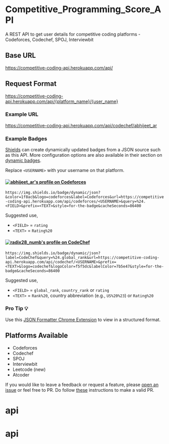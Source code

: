 # Competitive_Programming_Score_API
A REST API to get user details for competitive coding platforms - Codeforces, Codechef, SPOJ, Interviewbit

## Base URL
https://competitive-coding-api.herokuapp.com/api/

## Request Format
https://competitive-coding-api.herokuapp.com/api/{platform_name}/{user_name}

### Example URL
https://competitive-coding-api.herokuapp.com/api/codechef/abhijeet_ar

### Example Badges
[Shields](https://shields.io/) can create dynamically updated badges from a JSON source such as this API. More configuration options are also available in their section on [dynamic badges](https://shields.io/#dynamic-badge).

Replace `<USERNAME>` with your username on that platform.

#### <a href="https://codeforces.com/profile/abhijeet_ar"><img src="https://img.shields.io/badge/dynamic/json?&color=1f8acb&logo=codeforces&label=Codeforces&url=https://competitive-coding-api.herokuapp.com/api/codeforces/abhijeet_ar&query=%24.rating&prefix=Rating%20&style=for-the-badge&cacheSeconds=259200" alt="abhijeet_ar's profile on Codeforces" title="abhijeet_ar's profile on Codeforces"></a>
`https://img.shields.io/badge/dynamic/json?&color=1f8acb&logo=codeforces&label=Codeforces&url=https://competitive-coding-api.herokuapp.com/api/codeforces/<USERNAME>&query=%24.<FIELD>&prefix=<TEXT>&style=for-the-badge&cacheSeconds=86400`

Suggested use,
* `<FIELD>` = `rating`
* `<TEXT>` = `Rating%20`

#### <a href="https://www.codechef.com/users/radix28_numb"><img src="https://img.shields.io/badge/dynamic/json?label=CodeChef&query=%24.country_rank&url=https://competitive-coding-api.herokuapp.com/api/codechef/radix28_numb&prefix=US%20%23&logo=codechef&logoColor=f5f5dc&labelColor=7b5e47&style=for-the-badge&cacheSeconds=259200" alt="radix28_numb's profile on CodeChef" title="radix28_numb's profile on CodeChef"></a>
`https://img.shields.io/badge/dynamic/json?label=CodeChef&query=%24.global_rank&url=https://competitive-coding-api.herokuapp.com/api/codechef/<USERNAME>&prefix=<TEXT>&logo=codechef&logoColor=f5f5dc&labelColor=7b5e47&style=for-the-badge&cacheSeconds=86400`

Suggested use,
* `<FIELD>` = `global_rank`, `country_rank` or `rating`
* `<TEXT>` = `Rank%20`, country abbreviation (e.g., `US%20%23`) or `Rating%20`

### Pro Tip 💡
Use this [JSON Formatter Chrome Extension](https://chrome.google.com/webstore/detail/json-formatter/bcjindcccaagfpapjjmafapmmgkkhgoa?hl=en) to view in a structured format.

## Platforms Available 
* Codeforces
* Codechef
* SPOJ
* Interviewbit
* Leetcode (new)
* Atcoder

If you would like to leave a feedback or request a feature, please [open an issue](https://github.com/Abhijeet-AR/Competitive_Programming_Score_API/issues) or feel free to PR. Do follow [these](https://help.github.com/articles/creating-a-pull-request/) instructions to make a valid PR.
# api
# api
